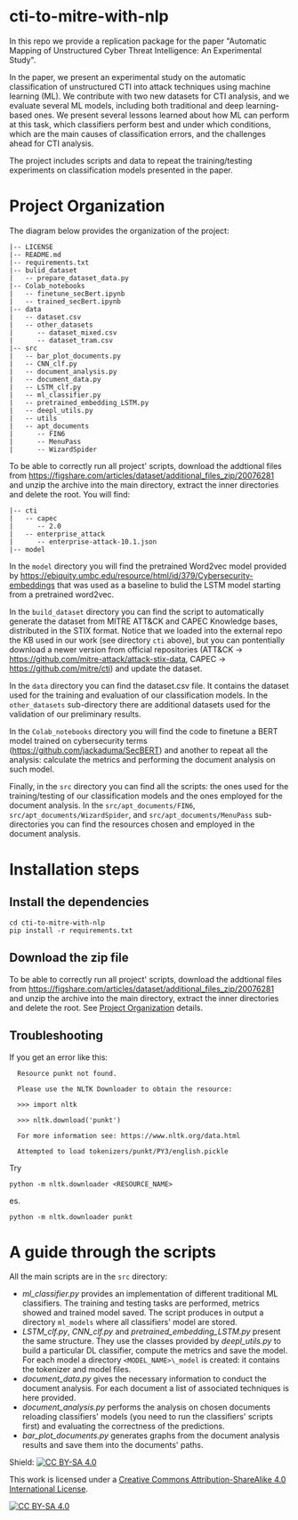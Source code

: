 # cti-to-mitre-with-nlp
In this repo we provide a replication package for the paper "Automatic Mapping of Unstructured Cyber Threat Intelligence: An Experimental Study". 

In the paper, we present an experimental study on the automatic classification of unstructured CTI into attack techniques using machine learning (ML). We contribute with two new datasets for CTI analysis, and we evaluate several ML models, including both traditional and deep learning-based ones. We present several lessons learned about how ML can perform at this task, which classifiers perform best and under which conditions, which are the main causes of classification errors, and the challenges ahead for CTI analysis.

The project includes scripts and data to repeat the training/testing experiments on classification models presented in the paper.

# Project Organization

The diagram below provides the organization of the project:

```
|-- LICENSE
|-- README.md
|-- requirements.txt
|-- bulid_dataset
|   -- prepare_dataset_data.py
|-- Colab_notebooks
|   -- finetune_secBert.ipynb
|   -- trained_secBert.ipynb
|-- data
|   -- dataset.csv
|   -- other_datasets
|      -- dataset_mixed.csv
|      -- dataset_tram.csv
|-- src
|   -- bar_plot_documents.py
|   -- CNN_clf.py
|   -- document_analysis.py
|   -- document_data.py
|   -- LSTM_clf.py
|   -- ml_classifier.py
|   -- pretrained_embedding_LSTM.py
|   -- deepl_utils.py
|   -- utils
|   -- apt_documents
|      -- FIN6
|      -- MenuPass
|      -- WizardSpider
```
To be able to correctly run all project' scripts, download the addtional files from https://figshare.com/articles/dataset/additional_files_zip/20076281  and unzip the archive into the main directory, extract the inner directories and delete the root. You will find:
```
|-- cti
|   -- capec
|      -- 2.0
|   -- enterprise_attack
|      -- enterprise-attack-10.1.json
|-- model
```
In the `model` directory you will find the pretrained Word2vec model provided by https://ebiquity.umbc.edu/resource/html/id/379/Cybersecurity-embeddings that was used as a baseline to bulid the LSTM model starting from a pretrained word2vec. 

In the `build_dataset` directory you can find the script to automatically generate the dataset from MITRE ATT&CK and CAPEC Knowledge bases, distributed in the STIX format. Notice that we loaded into the external repo the KB used in our work (see directory `cti` above), but you can pontentially download a newer version from official repositories (ATT&CK -> https://github.com/mitre-attack/attack-stix-data, CAPEC -> https://github.com/mitre/cti) and update the dataset. 

In the `data` directory you can find the dataset.csv file. It contains the dataset used for the training and evaluation of our classification models. In the `other_datasets` sub-directory there are additional datasets used for the validation of our preliminary results. 

In the `Colab_notebooks` directory you will find the code to finetune a BERT model trained on cybersecurity terms (https://github.com/jackaduma/SecBERT) and another to repeat all the analysis: calculate the metrics and performing the document analysis on such model. 

Finally, in the `src` directory you can find all the scripts: the ones used for the training/testing of our classification models and the ones employed for the document analysis. In the `src/apt_documents/FIN6`, `src/apt_documents/WizardSpider`, and `src/apt_documents/MenuPass` sub-directories you can find the resources chosen and employed in the document analysis. 

# Installation steps 

## Install the dependencies 
```
cd cti-to-mitre-with-nlp
pip install -r requirements.txt
```
## Download the zip file 
To be able to correctly run all project' scripts, download the addtional files from https://figshare.com/articles/dataset/additional_files_zip/20076281 and unzip the archive into the main directory, extract the inner directories and delete the root. See [Project Organization](#project-organization) details.


## Troubleshooting 
If you get an error like this:

```
  Resource punkt not found.

  Please use the NLTK Downloader to obtain the resource:

  >>> import nltk

  >>> nltk.download('punkt')

  For more information see: https://www.nltk.org/data.html

  Attempted to load tokenizers/punkt/PY3/english.pickle
```
  
  Try  
  ```
  python -m nltk.downloader <RESOURCE_NAME>
  ```
  es.  
  ```
  python -m nltk.downloader punkt
  ```
  
  # A guide through the scripts 
  
  All the main scripts are in the `src` directory: 
  
  - *ml_classifier.py* provides an implementation of different traditional ML classifiers. The training and testing tasks are performed, metrics showed and trained model saved. The script produces in output a directory `ml_models` where all classifiers' model are stored. 
  - *LSTM_clf.py*, *CNN_clf.py* and *pretrained_embedding_LSTM.py* present the same structure. They use the classes provided by *deepl_utils.py* to build a particular DL classifier, compute the metrics and save the model. For each model a directory `<MODEL_NAME>\_model` is created: it contains the tokenizer and model files. 
  - *document_data.py* gives the necessary information to conduct the document analysis. For each document a list of associated techniques is here provided. 
  - *document_analysis.py* performs the analysis on chosen documents reloading classifiers' models (you need to run the classifiers' scripts first) and evaluating the correctness of the predictions. 
  - *bar_plot_documents.py* generates graphs from the document analysis results and save them into the documents' paths.

Shield: [![CC BY-SA 4.0][cc-by-sa-shield]][cc-by-sa]

This work is licensed under a
[Creative Commons Attribution-ShareAlike 4.0 International License][cc-by-sa].

[![CC BY-SA 4.0][cc-by-sa-image]][cc-by-sa]

[cc-by-sa]: http://creativecommons.org/licenses/by-sa/4.0/
[cc-by-sa-image]: https://licensebuttons.net/l/by-sa/4.0/88x31.png
[cc-by-sa-shield]: https://img.shields.io/badge/License-CC%20BY--SA%204.0-lightgrey.svg
